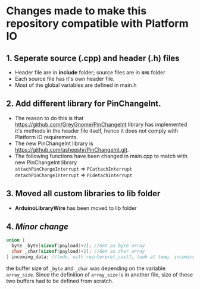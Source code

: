# Changes made to make this repository compatible with Platform IO

## 1. Seperate source (.cpp) and header (.h) files
  * Header file are in **include** folder; source files are in **src** folder
  * Each source file has it's own header file.
  * Most of the global variables are defined in main.h

## 2. Add different library for **PinChangeInt**.
  * The reason to do this is that https://github.com/GreyGnome/PinChangeInt library has implemented it's methods in the header file itself, hence it does not comply with Platform IO requirements.
  * The new PinChangeInt library is https://github.com/asheeshr/PinChangeInt.git.
  * The following functions have been changed in main.cpp to match with new PinChangeInt library  
      `attachPinChangeInterrupt` => `PCattachInterrupt`  
      `detachPinChangeInterrupt` => `PCdetachInterrupt`  

## 3. Moved all custom libraries to **lib** folder
  * **ArduinoLibraryWire** has been moved to lib folder

## 4. *Minor change*

```C++
union {
  byte _byte[sizeof(payload)+2]; //Get as byte array
  char _char[sizeof(payload)+2]; //Get as char array
} incoming_data; //todo, with reinterpret_cast?, look at temp, incoming, outgoing etc shared memory space

```
the buffer size of `_byte` and `_char` was depending on the variable `array_size`. Since the definition of `array_size` is in another file, size of these two buffers had to be defined from scratch.
